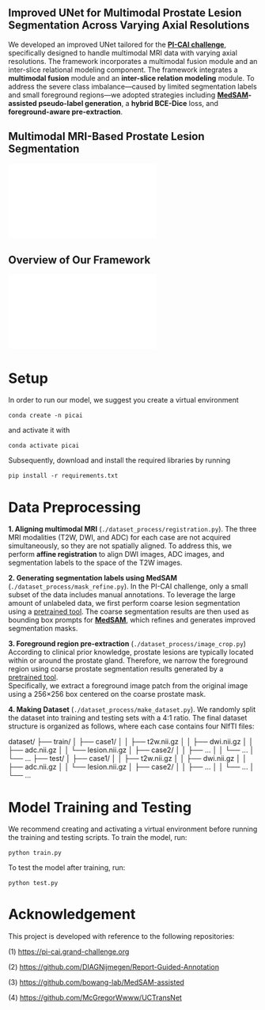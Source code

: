## Improved UNet for Multimodal Prostate Lesion Segmentation Across Varying Axial Resolutions
We developed an improved UNet tailored for the [**PI-CAI challenge**](https://pi-cai.grand-challenge.org), specifically designed to handle multimodal MRI data with varying axial resolutions. The framework incorporates a multimodal fusion module and an inter-slice relational modeling component. The framework integrates a **multimodal fusion** module and an **inter-slice relation modeling** module. To address the severe class imbalance—caused by limited segmentation labels and small foreground regions—we adopted strategies including **[MedSAM](https://github.com/bowang-lab/MedSAM-assisted)-assisted pseudo-label generation**, a **hybrid BCE-Dice** loss, and **foreground-aware pre-extraction**.


## Multimodal MRI-Based Prostate Lesion Segmentation
![Two typical samples](assets/background.pdf)


## Overview of Our Framework
![Overview of our Framework](assets/framework.pdf)





# Setup
In order to run our model, we suggest you create a virtual environment 
```
conda create -n picai
``` 
and activate it with 
```
conda activate picai
```
Subsequently, download and install the required libraries by running 
```
pip install -r requirements.txt
```

# Data Preprocessing
**1. Aligning multimodal MRI** (`./dataset_process/registration.py`). The three MRI modalities (T2W, DWI, and ADC) for each case are not acquired simultaneously, so they are not spatially aligned. To address this, we perform **affine registration** to align DWI images, ADC images, and segmentation labels to the space of the T2W images.

**2. Generating segmentation labels using MedSAM**  (`./dataset_process/mask_refine.py`). In the PI-CAI challenge, only a small subset of the data includes manual annotations. To leverage the large amount of unlabeled data, we first perform coarse lesion segmentation using a [pretrained tool](https://github.com/DIAGNijmegen/Report-Guided-Annotation). The coarse segmentation results are then used as bounding box prompts for [**MedSAM**](https://github.com/bowang-lab/MedSAM), which refines and generates improved segmentation masks.

**3. Foreground region pre-extraction** (`./dataset_process/image_crop.py`)  According to clinical prior knowledge, prostate lesions are typically located within or around the prostate gland. Therefore, we narrow the foreground region using coarse prostate segmentation results generated by a [pretrained tool](https://github.com/DIAGNijmegen/Report-Guided-Annotation).  
Specifically, we extract a foreground image patch from the original image using a 256×256 box centered on the coarse prostate mask.

**4. Making Dataset** (`./dataset_process/make_dataset.py`).  We randomly split the dataset into training and testing sets with a 4:1 ratio.  The final dataset structure is organized as follows, where each case contains four NIfTI files:

dataset/
├── train/
│ ├── case1/
│ │ ├── t2w.nii.gz
│ │ ├── dwi.nii.gz
│ │ ├── adc.nii.gz
│ │ └── lesion.nii.gz
│ ├── case2/
│ │ ├── ...
│ │ └── ...
│ └── ...
├── test/
│ ├── case1/
│ │ ├── t2w.nii.gz
│ │ ├── dwi.nii.gz
│ │ ├── adc.nii.gz
│ │ └── lesion.nii.gz
│ ├── case2/
│ │ ├── ...
│ │ └── ...
│ └── ...


# Model Training and Testing
We recommend creating and activating a virtual environment before running the training and testing scripts.
To train the model, run:
```
python train.py
``` 
To test the model after training, run:
```
python test.py
```


# Acknowledgement
This project is developed with reference to the following repositories:

(1) https://pi-cai.grand-challenge.org

(2) https://github.com/DIAGNijmegen/Report-Guided-Annotation

(3) https://github.com/bowang-lab/MedSAM-assisted

(4) https://github.com/McGregorWwww/UCTransNet